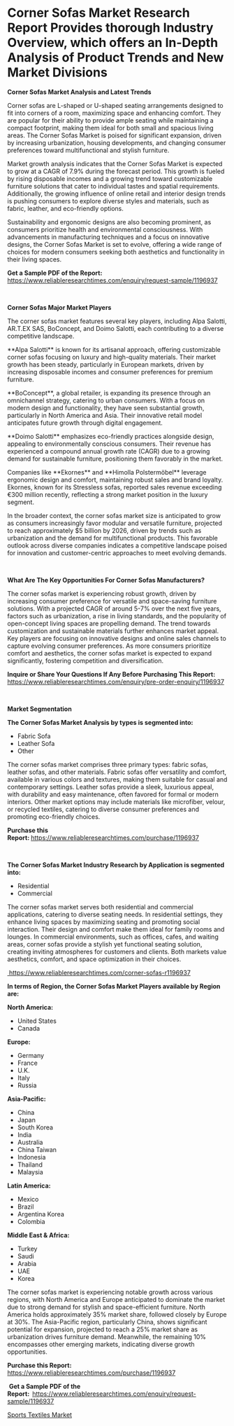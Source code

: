 <p><h1>Corner Sofas Market Research Report Provides thorough Industry Overview, which offers an In-Depth Analysis of Product Trends and New Market Divisions</h1></p><p><strong>Corner Sofas Market Analysis and Latest Trends</strong></p>
<p><p>Corner sofas are L-shaped or U-shaped seating arrangements designed to fit into corners of a room, maximizing space and enhancing comfort. They are popular for their ability to provide ample seating while maintaining a compact footprint, making them ideal for both small and spacious living areas. The Corner Sofas Market is poised for significant expansion, driven by increasing urbanization, housing developments, and changing consumer preferences toward multifunctional and stylish furniture.</p><p>Market growth analysis indicates that the Corner Sofas Market is expected to grow at a CAGR of 7.9% during the forecast period. This growth is fueled by rising disposable incomes and a growing trend toward customizable furniture solutions that cater to individual tastes and spatial requirements. Additionally, the growing influence of online retail and interior design trends is pushing consumers to explore diverse styles and materials, such as fabric, leather, and eco-friendly options. </p><p>Sustainability and ergonomic designs are also becoming prominent, as consumers prioritize health and environmental consciousness. With advancements in manufacturing techniques and a focus on innovative designs, the Corner Sofas Market is set to evolve, offering a wide range of choices for modern consumers seeking both aesthetics and functionality in their living spaces.</p></p>
<p><strong>Get a Sample PDF of the Report:&nbsp;</strong> <a href="https://www.reliableresearchtimes.com/enquiry/request-sample/1196937?utm_campaign=2175&utm_medium=2&utm_source=Github&utm_content=ia&utm_term=07022025&utm_id=corner-sofas">https://www.reliableresearchtimes.com/enquiry/request-sample/1196937</a></p>
<p>&nbsp;</p>
<p><strong>Corner Sofas Major Market Players</strong></p>
<p><p>The corner sofas market features several key players, including Alpa Salotti, AR.T.EX SAS, BoConcept, and Doimo Salotti, each contributing to a diverse competitive landscape.</p><p>**Alpa Salotti** is known for its artisanal approach, offering customizable corner sofas focusing on luxury and high-quality materials. Their market growth has been steady, particularly in European markets, driven by increasing disposable incomes and consumer preferences for premium furniture. </p><p>**BoConcept**, a global retailer, is expanding its presence through an omnichannel strategy, catering to urban consumers. With a focus on modern design and functionality, they have seen substantial growth, particularly in North America and Asia. Their innovative retail model anticipates future growth through digital engagement.</p><p>**Doimo Salotti** emphasizes eco-friendly practices alongside design, appealing to environmentally conscious consumers. Their revenue has experienced a compound annual growth rate (CAGR) due to a growing demand for sustainable furniture, positioning them favorably in the market.</p><p>Companies like **Ekornes** and **Himolla Polstermöbel** leverage ergonomic design and comfort, maintaining robust sales and brand loyalty. Ekornes, known for its Stressless sofas, reported sales revenue exceeding €300 million recently, reflecting a strong market position in the luxury segment.</p><p>In the broader context, the corner sofas market size is anticipated to grow as consumers increasingly favor modular and versatile furniture, projected to reach approximately $5 billion by 2026, driven by trends such as urbanization and the demand for multifunctional products. This favorable outlook across diverse companies indicates a competitive landscape poised for innovation and customer-centric approaches to meet evolving demands.</p></p>
<p>&nbsp;</p>
<p><strong>What Are The Key Opportunities For Corner Sofas Manufacturers?</strong></p>
<p><p>The corner sofas market is experiencing robust growth, driven by increasing consumer preference for versatile and space-saving furniture solutions. With a projected CAGR of around 5-7% over the next five years, factors such as urbanization, a rise in living standards, and the popularity of open-concept living spaces are propelling demand. The trend towards customization and sustainable materials further enhances market appeal. Key players are focusing on innovative designs and online sales channels to capture evolving consumer preferences. As more consumers prioritize comfort and aesthetics, the corner sofas market is expected to expand significantly, fostering competition and diversification.</p></p>
<p><strong>Inquire or Share Your Questions If Any Before Purchasing This Report:</strong> <a href="https://www.reliableresearchtimes.com/enquiry/pre-order-enquiry/1196937?utm_campaign=2175&utm_medium=2&utm_source=Github&utm_content=ia&utm_term=07022025&utm_id=corner-sofas">https://www.reliableresearchtimes.com/enquiry/pre-order-enquiry/1196937</a></p>
<p>&nbsp;</p>
<p><strong>Market Segmentation</strong></p>
<p><strong>The Corner Sofas Market Analysis by types is segmented into:</strong></p>
<p><ul><li>Fabric Sofa</li><li>Leather Sofa</li><li>Other</li></ul></p>
<p><p>The corner sofas market comprises three primary types: fabric sofas, leather sofas, and other materials. Fabric sofas offer versatility and comfort, available in various colors and textures, making them suitable for casual and contemporary settings. Leather sofas provide a sleek, luxurious appeal, with durability and easy maintenance, often favored for formal or modern interiors. Other market options may include materials like microfiber, velour, or recycled textiles, catering to diverse consumer preferences and promoting eco-friendly choices.</p></p>
<p><strong>Purchase this Report:&nbsp;</strong><a href="https://www.reliableresearchtimes.com/purchase/1196937?utm_campaign=2175&utm_medium=2&utm_source=Github&utm_content=ia&utm_term=07022025&utm_id=corner-sofas">https://www.reliableresearchtimes.com/purchase/1196937</a></p>
<p>&nbsp;</p>
<p><strong>The Corner Sofas Market Industry Research by Application is segmented into:</strong></p>
<p><ul><li>Residential</li><li>Commercial</li></ul></p>
<p><p>The corner sofas market serves both residential and commercial applications, catering to diverse seating needs. In residential settings, they enhance living spaces by maximizing seating and promoting social interaction. Their design and comfort make them ideal for family rooms and lounges. In commercial environments, such as offices, cafes, and waiting areas, corner sofas provide a stylish yet functional seating solution, creating inviting atmospheres for customers and clients. Both markets value aesthetics, comfort, and space optimization in their choices.</p></p>
<p><a href="https://www.reliableresearchtimes.com/corner-sofas-r1196937?utm_campaign=2175&utm_medium=2&utm_source=Github&utm_content=ia&utm_term=07022025&utm_id=corner-sofas">&nbsp;https://www.reliableresearchtimes.com/corner-sofas-r1196937</a></p>
<p><strong>In terms of Region, the Corner Sofas Market Players available by Region are:</strong></p>
<p>
    <p> <strong> North America: </strong>
        <ul>
            <li>United States</li>
            <li>Canada</li>
        </ul>
        </p> 
    <p> <strong> Europe: </strong>
        <ul>
            <li>Germany</li>
            <li>France</li>
            <li>U.K.</li>
            <li>Italy</li>
            <li>Russia</li>
        </ul>
        </p> 
    <p> <strong> Asia-Pacific: </strong>
        <ul>
            <li>China</li>
            <li>Japan</li>
            <li>South Korea</li>
            <li>India</li>
            <li>Australia</li>
            <li>China Taiwan</li>
            <li>Indonesia</li>
            <li>Thailand</li>
            <li>Malaysia</li>
        </ul>
        </p> 
    <p> <strong> Latin America: </strong>
        <ul>
            <li>Mexico</li>
            <li>Brazil</li>
            <li>Argentina Korea</li>
            <li>Colombia</li>
        </ul>
        </p> 
    <p> <strong> Middle East & Africa: </strong>
        <ul>
            <li>Turkey</li>
            <li>Saudi</li>
            <li>Arabia</li>
            <li>UAE</li>
            <li>Korea</li>
        </ul>
    </p>
    </p>
<p><p>The corner sofas market is experiencing notable growth across various regions, with North America and Europe anticipated to dominate the market due to strong demand for stylish and space-efficient furniture. North America holds approximately 35% market share, followed closely by Europe at 30%. The Asia-Pacific region, particularly China, shows significant potential for expansion, projected to reach a 25% market share as urbanization drives furniture demand. Meanwhile, the remaining 10% encompasses other emerging markets, indicating diverse growth opportunities.</p></p>
<p><strong>Purchase this Report: </strong><a href="https://www.reliableresearchtimes.com/purchase/1196937?utm_campaign=2175&utm_medium=2&utm_source=Github&utm_content=ia&utm_term=07022025&utm_id=corner-sofas">https://www.reliableresearchtimes.com/purchase/1196937</a></p>
<p>&nbsp;<strong>Get a Sample PDF of the Report:&nbsp;&nbsp;</strong><a href="https://www.reliableresearchtimes.com/enquiry/request-sample/1196937?utm_campaign=2175&utm_medium=2&utm_source=Github&utm_content=ia&utm_term=07022025&utm_id=corner-sofas">https://www.reliableresearchtimes.com/enquiry/request-sample/1196937</a></p>
<p><strong></strong></p>
<p><p><a href="https://github.com/jerhoskinson197676/Market-Research-Report-List-1/blob/main/sports-textiles-market.md?utm_campaign=2175&utm_medium=2&utm_source=Github&utm_content=ia&utm_term=07022025&utm_id=corner-sofas">Sports Textiles Market</a></p></p>